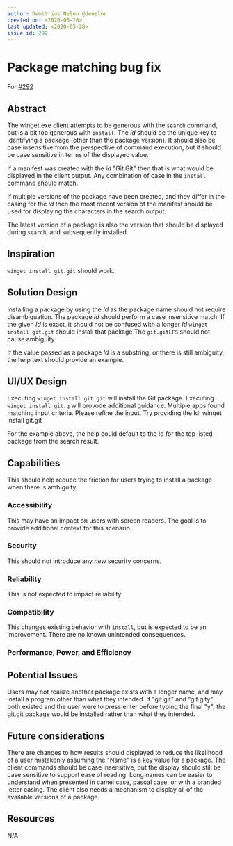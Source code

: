 ```yaml
---
author: Demitrius Nelon @denelon
created on: <2020-05-28>
last updated: <2020-05-28>
issue id: 292
---
```


# Package matching bug fix

For [#292](https://github.com/microsoft/winget-cli/issues/292)

## Abstract

The winget.exe client attempts to be generous with the `search` command, but is a bit too generous with `install`. The *id*
should be the unique key to identifying a package (other than the package version). It should also be case insensitive from the perspective of command execution, but it should be case sensitive in terms of the displayed value. 

If a manifest was created with the *id* "Git.Git" then that is what would be displayed in the client output.
Any combination of case in the `install` command should match.

If multiple versions of the package have been created, and they differ in the casing for the *id* then the most recent version
of the manifest should be used for displaying the characters in the search output.

The latest version of a package is also the version that should be displayed during `search`, and subsequently installed.

## Inspiration

`winget install git.git` should work.

## Solution Design

Installing a package by using the *Id* as the package name should not require disambiguation.
The package *Id* should perform a case insensitive match. If the given *Id* is exact, it should not
be confused with a longer *Id*
`winget install git.git` should install that package
The `git.gitLFS` should not cause ambiguity

If the value passed as a package *Id* is a substring, or there is still ambiguity, the help text should provide an example.

## UI/UX Design

Executing `winget install git.git` will install the Git package.
Executing `winget install git.g` will provode additional guidance:
Multiple apps found matching input criteria. Please refine the input.
Try providing the Id: winget install git.git

For the example above, the help could default to the Id for the top listed package from the search result.

## Capabilities

This should help reduce the friction for users trying to install a package when there is ambiguity.

### Accessibility

This may have an impact on users with screen readers. The goal is to provide additional context for this scenario.

### Security

This should not introduce any _new_ security concerns.

### Reliability

This is not expected to impact reliability.

### Compatibility

This changes existing behavior with `install`, but is expected to be an improvement. There are no known unintended consequences.

### Performance, Power, and Efficiency

## Potential Issues

Users may not realize another package exists with a longer name, and may install a program other than what they intended.
If "git.git" and "git.gity" both existed and the user were to press enter before typing the final "y", the git.git package would
be installed rather than what they intended.

## Future considerations

There are changes to how results should displayed to reduce the likelihood of a user mistakenly assuming the "Name" is a key value
for a package. The client commands should be case insensitive, but the display should still be case sensitive to support ease of
reading. Long names can be easier to understand when presented in camel case, pascal case, or with a branded letter casing.
The client also needs a mechanism to display all of the available versions of a package.

## Resources

N/A
